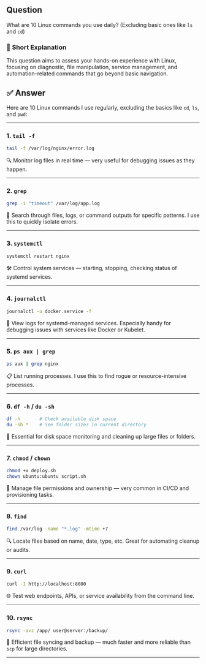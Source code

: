 ## Question  
What are 10 Linux commands you use daily? (Excluding basic ones like `ls` and `cd`)

### 📝 Short Explanation  
This question aims to assess your hands-on experience with Linux, focusing on diagnostic, file manipulation, service management, and automation-related commands that go beyond basic navigation.

## ✅ Answer  
Here are 10 Linux commands I use regularly, excluding the basics like `cd`, `ls`, and `pwd`:

---

### 1. `tail -f`  
```bash
tail -f /var/log/nginx/error.log
```
🔍 Monitor log files in real time — very useful for debugging issues as they happen.

---

### 2. `grep`  
```bash
grep -i "timeout" /var/log/app.log
```
🔎 Search through files, logs, or command outputs for specific patterns. I use this to quickly isolate errors.

---

### 3. `systemctl`  
```bash
systemctl restart nginx
```
🛠️ Control system services — starting, stopping, checking status of systemd services.

---

### 4. `journalctl`  
```bash
journalctl -u docker.service -f
```
🧾 View logs for systemd-managed services. Especially handy for debugging issues with services like Docker or Kubelet.

---

### 5. `ps aux | grep`  
```bash
ps aux | grep nginx
```
📋 List running processes. I use this to find rogue or resource-intensive processes.

---

### 6. `df -h` / `du -sh`  
```bash
df -h       # Check available disk space  
du -sh *    # See folder sizes in current directory
```
💾 Essential for disk space monitoring and cleaning up large files or folders.

---

### 7. `chmod` / `chown`  
```bash
chmod +x deploy.sh  
chown ubuntu:ubuntu script.sh
```
🔐 Manage file permissions and ownership — very common in CI/CD and provisioning tasks.

---

### 8. `find`  
```bash
find /var/log -name "*.log" -mtime +7
```
🔍 Locate files based on name, date, type, etc. Great for automating cleanup or audits.

---

### 9. `curl`  
```bash
curl -I http://localhost:8080
```
🌐 Test web endpoints, APIs, or service availability from the command line.

---

### 10. `rsync`  
```bash
rsync -avz /app/ user@server:/backup/
```
📁 Efficient file syncing and backup — much faster and more reliable than `scp` for large directories.

---
